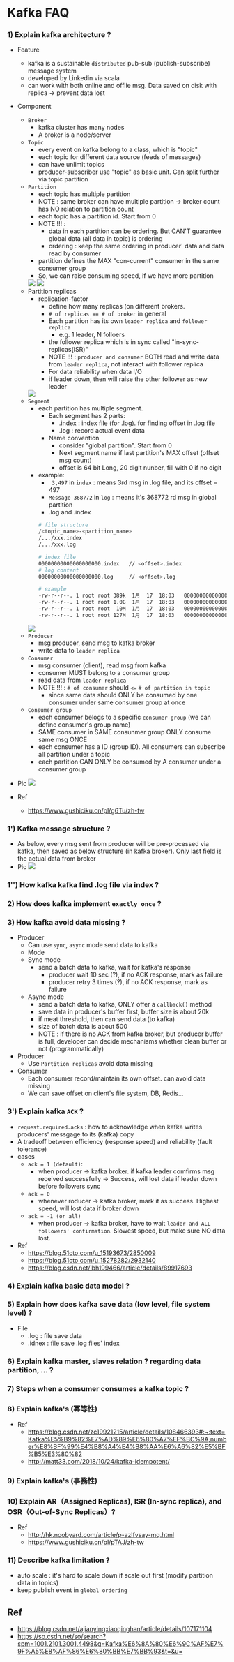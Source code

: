 # Kafka FAQ

### 1) Explain kafka architecture ?
- Feature
	- kafka is a sustainable `distributed` pub-sub (publish-subscribe) message system
	- developed by Linkedin via scala
	- can work with both online and offlie msg. Data saved on disk with replica -> prevent data lost
- Component
	- `Broker`
		- kafka cluster has many nodes
		- A broker is a node/server
	- `Topic`
		- every event on kafka belong to a class, which is "topic"
		- each topic for different data source (feeds of messages)
		- can have unlimit topics
		- producer-subscriber use "topic" as basic unit. Can split further via topic partition
	- `Partition`
		- each topic has multiple partition
		- NOTE : same broker can have multiple partition
				-> broker count has NO relation to partition count
		- each topic has a partition id. Start from 0
		- NOTE !!! : 
			- data in each partition can be ordering. But CAN'T guarantee global data (all data in topic) is ordering
			- ordering : keep the same ordering in producer' data and data read by consumer
		- partition defines the MAX "con-current" consumer in the same consumer group
		- So, we can raise consuming speed, if we have more partition
		<img src ="https://github.com/yennanliu/CS_basics/blob/master/doc/pic/partition1.png">
		<img src ="https://github.com/yennanliu/CS_basics/blob/master/doc/pic/partition2.png">
	-  Partition replicas
		- replication-factor
			- define how many replicas (on different brokers.
			- `# of replicas == # of broker` in general
			- Each partition has its own `leader replica` and `follower replica`
				- e.g. 1 leader, N folloers
			- the follower replica which is in sync called "in-sync-replicas(ISR)"
			- NOTE !!! : `producer and consumer` BOTH read and write data from `leader replica`, not interact with follower replica
			- For data reliability when data I/O
			- if leader down, then will raise the other follower as new leader
		<img src ="https://github.com/yennanliu/CS_basics/blob/master/doc/pic/partition_replicas.png">
	- `Segment`
		- each partition has multiple segment.
			- Each segment has 2 parts:
				- .index : index file (for .log). for finding offset in .log file
				- .log :  record actual event data
			- Name convention
				- consider "global partition". Start from 0
				- Next segment name if last partition's MAX offset (offset msg count)
				- offset is 64 bit Long, 20 digit nunber, fill with 0 if no digit
		- example:
			- ` 3,497` in `index` : means 3rd msg in .log file, and its offset = 497
			- `Message 368772` in `log` : means it's 368772 rd msg in global partition
			- .log and .index
			```bash
			# file structure
			/<topic_name>-<partition_name>
			/.../xxx.index
			/.../xxx.log

			# index file
			00000000000000000000.index   // <offset>.index
			# log content
			00000000000000000000.log     // <offset>.log
			```
			```bash
			# example
			-rw-r--r--. 1 root root 389k  1月  17  18:03   00000000000000000000.index
			-rw-r--r--. 1 root root 1.0G  1月  17  18:03   00000000000000000000.log
			-rw-r--r--. 1 root root  10M  1月  17  18:03   00000000000000077894.index
			-rw-r--r--. 1 root root 127M  1月  17  18:03   00000000000000077894.log
			```
		<img src ="https://github.com/yennanliu/CS_basics/blob/master/doc/pic/index_log_file1.png">
	- `Producer`
		- msg producer, send msg to kafka broker
		- write data to `leader replica`
	- `Consumer`
		- msg consumer (client), read msg from kafka
		- consumer MUST belong to a consumer group
		- read data from `leader replica`
		- NOTE !!! : `# of consumer` should `<=` `# of partition in topic`
			- since same data should ONLY be consumed by one consumer under same consumer group at once
	- `Consumer group`
		- each consumer belogs to a specific `consumer group` (we can define consumer's group name)
		- SAME consumer in SAME consunmer group ONLY consume same msg ONCE
		- each consumer has a ID (group ID). All consumers can subscribe all partition under a topic
		- each partition CAN ONLY be consumed by A consumer under a consumer group
- Pic
	<img src ="https://github.com/yennanliu/CS_basics/blob/master/doc/pic/kafka_architecture1.png">

- Ref
	- https://www.gushiciku.cn/pl/g6Tu/zh-tw

### 1') Kafka message structure ?
- As below, every msg sent from producer will be pre-processed via kafka, then saved as below structure (in kafka broker). Only last field is the actual data from broker
- Pic
	<img src ="https://github.com/yennanliu/CS_basics/blob/master/doc/pic/kafka_msg.png">

### 1'') How kafka kafka find .log file via index ?

### 2) How does kafka implement `exactly once` ?

### 3) How kafka avoid data missing ?
- Producer 
	- Can use `sync`, `async` mode send data to kafka
	- Mode
	- Sync mode
		- send a batch data to kafka, wait for kafka's response
			- producer wait 10 sec (?), if no ACK response, mark as failure
			- producer retry 3 times (?), if no ACK response, mark as failure
	- Async mode
		- send a batch data to kafka, ONLY offer a `callback()` method
		- save data in producer's buffer first, buffer size is about 20k
		- if meat threshold, then can send data (to kafka)
		- size of batch data is about 500
		- NOTE : if there is no ACK from kafka broker, but producer buffer is full, developer can decide mechanisms whether clean buffer or not (programmatically)
- Producer
	- Use `Partition replicas` avoid data missing
- Consumer
	- Each consumer record/maintain its own offset. can avoid data missing
	- We can save offset on client's file system, DB, Redis...

### 3') Explain kafka `ACK` ?
- `request.required.acks` : how to acknowledge when kafka writes producers' messgage to its (kafka) copy
- A tradeoff between efficiency (response speed) and reliability (fault tolerance) 
- cases
	- `ack = 1 (default)`: 
		- when producer -> kafka broker. if kafka leader comfirms msg received successfully -> Success, will lost data if leader down before followers sync
	- `ack = 0`
		- whenever roducer -> kafka broker, mark it as success. Highest speed, will lost data if broker down
	- `ack = -1 (or all)`
		- when producer -> kafka broker, have to wait `leader and ALL followers' confirmation`. Slowest speed, but make sure NO data lost. 
- Ref
	- https://blog.51cto.com/u_15193673/2850009
	- https://blog.51cto.com/u_15278282/2932140
	- https://blog.csdn.net/lbh199466/article/details/89917693

### 4) Explain kafka basic data model ?

### 5) Explain how does kafka save data (low level, file system level) ?
- File
	- .log : file save data
	- .idnex : file save .log files' index 

### 6) Explain kafka master, slaves relation ? regarding data partition, ... ?

### 7) Steps when a consumer consumes a kafka topic ?

### 8) Explain kafka's (冪等性)
- Ref
	- https://blog.csdn.net/zc19921215/article/details/108466393#:~:text=Kafka%E5%B9%82%E7%AD%89%E6%80%A7%EF%BC%9A,number%E8%BF%99%E4%B8%A4%E4%B8%AA%E6%A6%82%E5%BF%B5%E3%80%82
	- http://matt33.com/2018/10/24/kafka-idempotent/

### 9) Explain kafka's (事務性)

### 10) Explain AR（Assigned Replicas), ISR (In-sync replica), and OSR（Out-of-Sync Replicas）?
- Ref
	- http://hk.noobyard.com/article/p-azlfvsay-mq.html
	- https://www.gushiciku.cn/pl/pTAJ/zh-tw

### 11) Describe kafka limitation ?
- auto scale : it's hard to scale down if scale out first (modify partition data in topics)
- keep publish event in `global ordering`

## Ref
- https://blog.csdn.net/ajianyingxiaoqinghan/article/details/107171104
- https://so.csdn.net/so/search?spm=1001.2101.3001.4498&q=Kafka%E6%8A%80%E6%9C%AF%E7%9F%A5%E8%AF%86%E6%80%BB%E7%BB%93&t=&u=